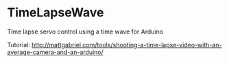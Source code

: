 TimeLapseWave
=============

Time lapse servo control using a time wave for Arduino

Tutorial: http://mattgabriel.com/tools/shooting-a-time-lapse-video-with-an-average-camera-and-an-arduino/

